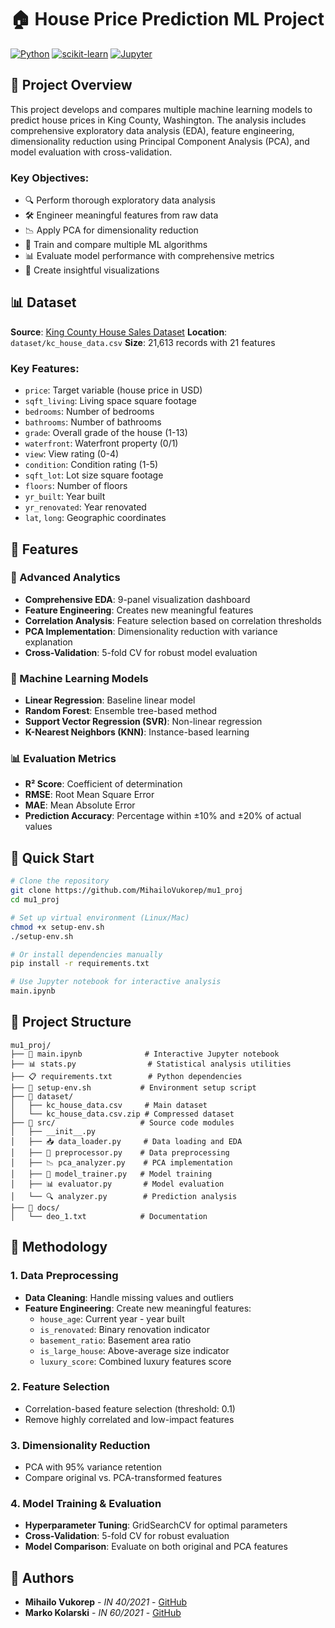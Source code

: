 # 🏠 House Price Prediction ML Project

[![Python](https://img.shields.io/badge/Python-3.8%2B-blue.svg)](https://www.python.org/downloads/)
[![scikit-learn](https://img.shields.io/badge/scikit--learn-1.0%2B-orange.svg)](https://scikit-learn.org/)
[![Jupyter](https://img.shields.io/badge/Jupyter-Notebook-orange.svg)](https://jupyter.org/)

## 🎯 Project Overview

This project develops and compares multiple machine learning models to predict house prices in King County, Washington. The analysis includes comprehensive exploratory data analysis (EDA), feature engineering, dimensionality reduction using Principal Component Analysis (PCA), and model evaluation with cross-validation.

### Key Objectives:
- 🔍 Perform thorough exploratory data analysis
- 🛠️ Engineer meaningful features from raw data
- 📉 Apply PCA for dimensionality reduction
- 🤖 Train and compare multiple ML algorithms
- 📊 Evaluate model performance with comprehensive metrics
- 🎨 Create insightful visualizations

## 📊 Dataset

**Source**: [King County House Sales Dataset](https://www.kaggle.com/datasets/harlfoxem/housesalesprediction)
**Location**: `dataset/kc_house_data.csv`
**Size**: 21,613 records with 21 features

### Key Features:
- `price`: Target variable (house price in USD)
- `sqft_living`: Living space square footage
- `bedrooms`: Number of bedrooms
- `bathrooms`: Number of bathrooms
- `grade`: Overall grade of the house (1-13)
- `waterfront`: Waterfront property (0/1)
- `view`: View rating (0-4)
- `condition`: Condition rating (1-5)
- `sqft_lot`: Lot size square footage
- `floors`: Number of floors
- `yr_built`: Year built
- `yr_renovated`: Year renovated
- `lat`, `long`: Geographic coordinates

## 🔧 Features

### 🔬 Advanced Analytics
- **Comprehensive EDA**: 9-panel visualization dashboard
- **Feature Engineering**: Creates new meaningful features
- **Correlation Analysis**: Feature selection based on correlation thresholds
- **PCA Implementation**: Dimensionality reduction with variance explanation
- **Cross-Validation**: 5-fold CV for robust model evaluation

### 🤖 Machine Learning Models
- **Linear Regression**: Baseline linear model
- **Random Forest**: Ensemble tree-based method
- **Support Vector Regression (SVR)**: Non-linear regression
- **K-Nearest Neighbors (KNN)**: Instance-based learning

### 📊 Evaluation Metrics
- **R² Score**: Coefficient of determination
- **RMSE**: Root Mean Square Error
- **MAE**: Mean Absolute Error
- **Prediction Accuracy**: Percentage within ±10% and ±20% of actual values

## 🚀 Quick Start

```bash
# Clone the repository
git clone https://github.com/MihailoVukorep/mu1_proj
cd mu1_proj

# Set up virtual environment (Linux/Mac)
chmod +x setup-env.sh
./setup-env.sh

# Or install dependencies manually
pip install -r requirements.txt

# Use Jupyter notebook for interactive analysis
main.ipynb
```

## 📁 Project Structure

```
mu1_proj/
├── 📓 main.ipynb              # Interactive Jupyter notebook
├── 📊 stats.py                # Statistical analysis utilities
├── 📋 requirements.txt        # Python dependencies
├── 🔧 setup-env.sh           # Environment setup script
├── 📁 dataset/
│   ├── kc_house_data.csv     # Main dataset
│   └── kc_house_data.csv.zip # Compressed dataset
├── 📁 src/                   # Source code modules
│   ├── __init__.py
│   ├── 📥 data_loader.py     # Data loading and EDA
│   ├── 🔧 preprocessor.py    # Data preprocessing
│   ├── 📉 pca_analyzer.py    # PCA implementation
│   ├── 🤖 model_trainer.py   # Model training
│   ├── 📊 evaluator.py       # Model evaluation
│   └── 🔍 analyzer.py        # Prediction analysis
├── 📁 docs/
│   └── deo_1.txt            # Documentation
```

## 🔬 Methodology

### 1. Data Preprocessing
- **Data Cleaning**: Handle missing values and outliers
- **Feature Engineering**: Create new meaningful features:
  - `house_age`: Current year - year built
  - `is_renovated`: Binary renovation indicator
  - `basement_ratio`: Basement area ratio
  - `is_large_house`: Above-average size indicator
  - `luxury_score`: Combined luxury features score

### 2. Feature Selection
- Correlation-based feature selection (threshold: 0.1)
- Remove highly correlated and low-impact features

### 3. Dimensionality Reduction
- PCA with 95% variance retention
- Compare original vs. PCA-transformed features

### 4. Model Training & Evaluation
- **Hyperparameter Tuning**: GridSearchCV for optimal parameters
- **Cross-Validation**: 5-fold CV for robust evaluation
- **Model Comparison**: Evaluate on both original and PCA features

## 👥 Authors

- **Mihailo Vukorep** - *IN 40/2021* - [GitHub](https://github.com/MihailoVukorep)
- **Marko Kolarski** - *IN 60/2021* - [GitHub](https://github.com/MarkoKolarski)
